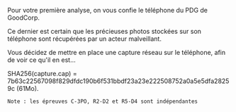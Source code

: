 Pour votre première analyse, on vous confie le téléphone du PDG de GoodCorp.

Ce dernier est certain que les précieuses photos stockées sur son téléphone sont récupérées par un acteur malveillant.

Vous décidez de mettre en place une capture réseau sur le téléphone, afin de voir ce qu'il en est...

SHA256(capture.cap) = 7b63c22567098f829dfdc190b6f531bbdf23a23e222508752a0a5e5dfa28259c (61Mo).

    Note : les épreuves C-3PO, R2-D2 et R5-D4 sont indépendantes

